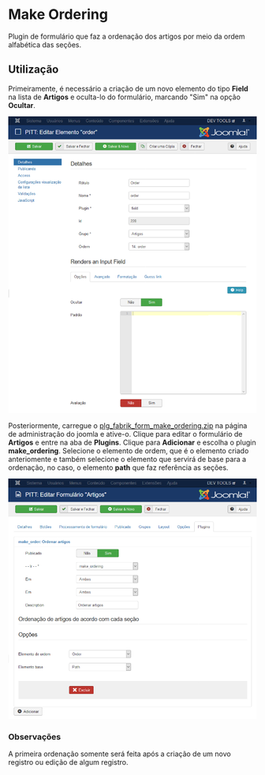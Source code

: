 # Make Ordering
Plugin de formulário que faz a ordenação dos artigos por meio da ordem alfabética das seções.

## Utilização
Primeiramente, é necessário a criação de um novo elemento do tipo **Field** na lista de **Artigos** e oculta-lo do formulário, marcando "Sim" na opção **Ocultar**.

![Novo elemento](img/screenshot_1.png)

Posteriormente, carregue o [plg_fabrik_form_make_ordering.zip](https://github.com/pittufg/make_ordering/releases) na página de administração do joomla e ative-o. Clique para editar o formulário de **Artigos** e entre na aba de **Plugins**. Clique para **Adicionar** e escolha o plugin **make_ordering**. Selecione o elemento de ordem, que é o elemento criado anteriomente e também selecione o elemento que servirá de base para a ordenação, no caso, o elemento **path** que faz referência as seções.

![Novo elemento](img/screenshot_2.png)

### Observações
A primeira ordenação somente será feita após a criação de um novo registro ou edição de algum registro.

